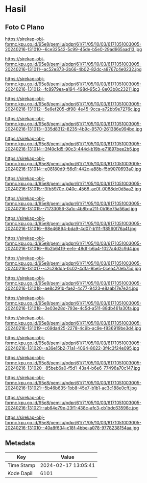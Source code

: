 # Hasil

## Foto C Plano

https://sirekap-obj-formc.kpu.go.id/95e8/pemilu/pdpr/61/71/05/10/03/6171051003005-20240216-131010--6ce32542-5c99-45de-b5e0-29ad965aad13.jpg

https://sirekap-obj-formc.kpu.go.id/95e8/pemilu/pdpr/61/71/05/10/03/6171051003005-20240216-131011--ac52e373-3b66-4b02-82dc-a8767c4e0232.jpg

https://sirekap-obj-formc.kpu.go.id/95e8/pemilu/pdpr/61/71/05/10/03/6171051003005-20240216-131012--fc8979ea-a194-498d-95c3-8e03b8c23211.jpg

https://sirekap-obj-formc.kpu.go.id/95e8/pemilu/pdpr/61/71/05/10/03/6171051003005-20240216-131012--5e6ef205-df98-4e45-9cca-a72bb9e7276c.jpg

https://sirekap-obj-formc.kpu.go.id/95e8/pemilu/pdpr/61/71/05/10/03/6171051003005-20240216-131013--335d8312-8235-4b9c-9570-261386e994bd.jpg

https://sirekap-obj-formc.kpu.go.id/95e8/pemilu/pdpr/61/71/05/10/03/6171051003005-20240216-131014--3f40c1d5-90c3-444d-b19b-e71897bee2b5.jpg

https://sirekap-obj-formc.kpu.go.id/95e8/pemilu/pdpr/61/71/05/10/03/6171051003005-20240216-131014--e08180d9-56d1-442c-a88b-f5b9070693a0.jpg

https://sirekap-obj-formc.kpu.go.id/95e8/pemilu/pdpr/61/71/05/10/03/6171051003005-20240216-131015--3fb5970e-040e-4568-ae0f-0088de0d5aa2.jpg

https://sirekap-obj-formc.kpu.go.id/95e8/pemilu/pdpr/61/71/05/10/03/6171051003005-20240216-131015--71733056-3a1c-4b8b-a21f-0b16e75a56ad.jpg

https://sirekap-obj-formc.kpu.go.id/95e8/pemilu/pdpr/61/71/05/10/03/6171051003005-20240216-131016--98e46894-bda9-4d07-b111-ff8560f76a4f.jpg

https://sirekap-obj-formc.kpu.go.id/95e8/pemilu/pdpr/61/71/05/10/03/6171051003005-20240216-131016--9b2b6419-eefe-48df-b6a4-1027a4d2c9d4.jpg

https://sirekap-obj-formc.kpu.go.id/95e8/pemilu/pdpr/61/71/05/10/03/6171051003005-20240216-131017--c2c28dda-0c02-4dfa-9be5-0cea470eb75d.jpg

https://sirekap-obj-formc.kpu.go.id/95e8/pemilu/pdpr/61/71/05/10/03/6171051003005-20240216-131018--ae8c291b-fae2-4c77-9423-e8aab17e7e24.jpg

https://sirekap-obj-formc.kpu.go.id/95e8/pemilu/pdpr/61/71/05/10/03/6171051003005-20240216-131018--3e03e28d-793e-4c5d-a511-88db461a30fa.jpg

https://sirekap-obj-formc.kpu.go.id/95e8/pemilu/pdpr/61/71/05/10/03/6171051003005-20240216-131019--c69da425-2278-4c9b-ac9e-f836919be3d4.jpg

https://sirekap-obj-formc.kpu.go.id/95e8/pemilu/pdpr/61/71/05/10/03/6171051003005-20240216-131020--a36e15b2-71a1-4064-8022-3f4c3f24e095.jpg

https://sirekap-obj-formc.kpu.go.id/95e8/pemilu/pdpr/61/71/05/10/03/6171051003005-20240216-131020--85beb6a0-f5d1-43a4-b6e6-77496a70c147.jpg

https://sirekap-obj-formc.kpu.go.id/95e8/pemilu/pdpr/61/71/05/10/03/6171051003005-20240216-131021--5b46b635-1bb8-45e7-b1b1-ac3c188e0cff.jpg

https://sirekap-obj-formc.kpu.go.id/95e8/pemilu/pdpr/61/71/05/10/03/6171051003005-20240216-131021--ab64e79e-23f1-438c-afc3-cb1bdc63596c.jpg

https://sirekap-obj-formc.kpu.go.id/95e8/pemilu/pdpr/61/71/05/10/03/6171051003005-20240216-131010--40a8f634-c18f-4bbe-a078-9778238154aa.jpg


## Metadata

| Key        | Value               |
| ---------- | ------------------- |
| Time Stamp | 2024-02-17 13:05:41 |
| Kode Dapil | 6101                |



